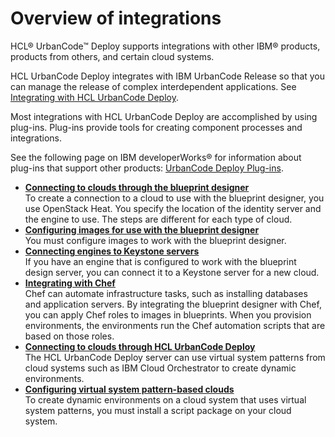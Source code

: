 # Overview of integrations

HCL® UrbanCode™ Deploy supports integrations with other IBM® products, products from others, and certain cloud systems.

HCL UrbanCode Deploy integrates with IBM UrbanCode Release so that you can manage the release of complex interdependent applications. See [Integrating with HCL UrbanCode Deploy](http://www-01.ibm.com/support/knowledgecenter/SS4GCC_6.1.1/com.ibm.urelease.doc/topics/installIntegrate_udeploy.html).

Most integrations with HCL UrbanCode Deploy are accomplished by using plug-ins. Plug-ins provide tools for creating component processes and integrations.

See the following page on IBM developerWorks® for information about plug-ins that support other products: [UrbanCode Deploy Plug-ins](https://developer.ibm.com/urbancode/plugins/ibm-urbancode-deploy).

-   **[Connecting to clouds through the blueprint designer](../../com.ibm.edt.doc/topics/security_cloud_connection.md)**  
To create a connection to a cloud to use with the blueprint designer, you use OpenStack Heat. You specify the location of the identity server and the engine to use. The steps are different for each type of cloud.
-   **[Configuring images for use with the blueprint designer](../../com.ibm.edt.doc/topics/cloud_connect_vm_requirements.md)**  
You must configure images to work with the blueprint designer.
-   **[Connecting engines to Keystone servers](../../com.ibm.udeploy.install.doc/topics/install_engine_new_keystone.md)**  
If you have an engine that is configured to work with the blueprint design server, you can connect it to a Keystone server for a new cloud.
-   **[Integrating with Chef](../../com.ibm.edt.doc/topics/integrate_chef.md)**  
Chef can automate infrastructure tasks, such as installing databases and application servers. By integrating the blueprint designer with Chef, you can apply Chef roles to images in blueprints. When you provision environments, the environments run the Chef automation scripts that are based on those roles.
-   **[Connecting to clouds through HCL UrbanCode Deploy](../topics/cloud_integrate_vsp_ov.md)**  
The HCL UrbanCode Deploy server can use virtual system patterns from cloud systems such as IBM Cloud Orchestrator to create dynamic environments.
-   **[Configuring virtual system pattern-based clouds](../../com.ibm.udeploy.install.doc/topics/cloud_configure.md)**  
To create dynamic environments on a cloud system that uses virtual system patterns, you must install a script package on your cloud system.


